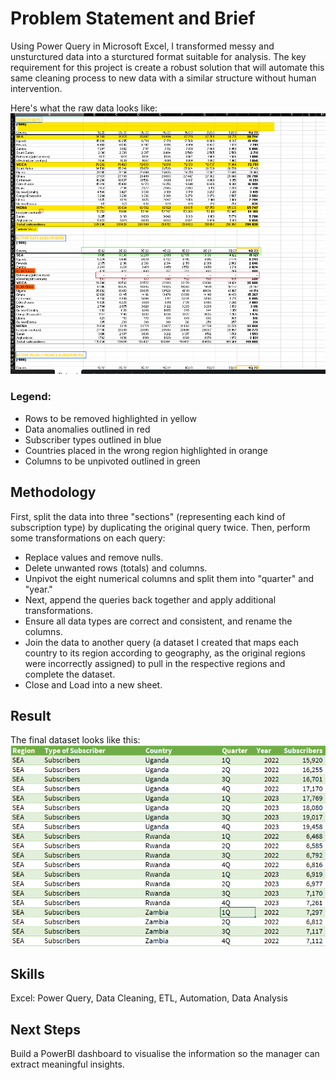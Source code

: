 # Problem Statement and Brief
Using Power Query in Microsoft Excel, I transformed messy and unsturctured data into a sturctured format suitable for analysis. 
The key requirement for this project is create a robust solution that will automate this same cleaning process to new data with a 
similar structure without human intervention.

Here's what the raw data looks like:
![Raw Data](raw-data.png)

### Legend:
- Rows to be removed highlighted in yellow
- Data anomalies outlined in red
- Subscriber types outlined in blue
- Countries placed in the wrong region highlighted in orange
- Columns to be unpivoted outlined in green

## Methodology
First, split the data into three "sections" (representing each kind of subscription type) by duplicating the original query twice. Then, perform some transformations on each query:

- Replace values and remove nulls.
- Delete unwanted rows (totals) and columns.
- Unpivot the eight numerical columns and split them into "quarter" and "year."
- Next, append the queries back together and apply additional transformations.
- Ensure all data types are correct and consistent, and rename the columns.
- Join the data to another query (a dataset I created that maps each country to its region according to geography, as the original regions were incorrectly assigned) to pull in the respective regions and complete the dataset.
- Close and Load into a new sheet.

## Result
The final dataset looks like this:
![Final Result Set](final-structure.png)

## Skills
Excel: Power Query, Data Cleaning, ETL, Automation, Data Analysis

## Next Steps
Build a PowerBI dashboard to visualise the information so the manager can extract meaningful insights.